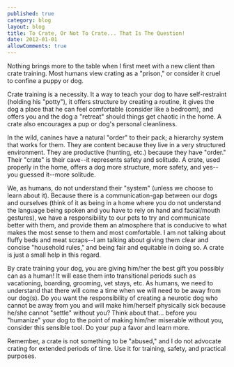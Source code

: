 ```yaml
---
published: true
category: blog
layout: blog
title: To Crate, Or Not To Crate... That Is The Question!
date: 2012-01-01
allowComments: true
---
```


Nothing brings more to the table when I first meet with a new client than crate training. Most humans view crating as a "prison," or consider it cruel to confine a puppy or dog.

Crate training is a necessity. It a way to teach your dog to have self-restraint (holding his "potty"), it offers structure by creating a routine, it gives the dog a place that he can feel comfortable (consider like a bedroom), and offers you and the dog a "retreat" should things get chaotic in the home. A crate also encourages a pup or dog's personal cleanliness.

In the wild, canines have a natural "order" to their pack; a hierarchy system that works for them. They are content because they live in a very structured environment. They are productive (hunting, etc.) because they have "order." Their "crate" is their cave--it represents safety and solitude. A crate, used properly in the home, offers a dog more structure, more safety, and yes--you guessed it--more solitude.

We, as humans, do not understand their "system" (unless we choose to learn about it). Because there is a communication-gap between our dogs and ourselves (think of it as being in a home where you do not understand the language being spoken and you have to rely on hand and facial/mouth gestures), we have a responsibility to our pets to try and communicate better with them, and provide them an atmosphere that is conducive to what makes the most sense to them and most comfortable. I am not talking about fluffy beds and meat scraps--I am talking about giving them clear and concise "household rules," and being fair and equitable in doing so. A crate is just a small help in this regard.

By crate training your dog, you are giving him/her the best gift you possibly can as a human! It will ease them into transitional periods such as vacationing, boarding, grooming, vet stays, etc. As humans, we need to understand that there will come a time when we will need to be away from our dog(s). Do you want the responsibility of creating a neurotic dog who cannot be away from you and will make him/herself physically sick because he/she cannot "settle" without you? Think about that... before you "humanize" your dog to the point of making him/her miserable without you, consider this sensible tool. Do your pup a favor and learn more.

Remember, a crate is not something to be "abused," and I do not advocate crating for extended periods of time. Use it for training, safety, and practical purposes.
